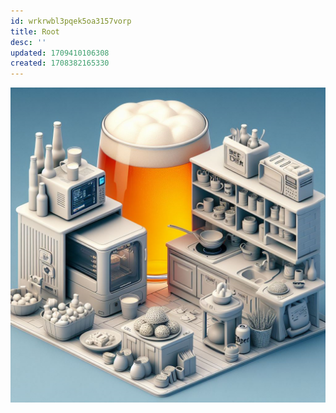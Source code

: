```yaml
---
id: wrkrwbl3pqek5oa3157vorp
title: Root
desc: ''
updated: 1709410106308
created: 1708382165330
---
```

![test](./assets/images/2024-03-02-21-08-19.png)
